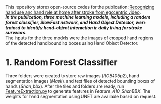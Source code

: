This repository stores open-source codes for the publication: [Recognizing hand use and hand role at home after stroke from egocentric video](https://journals.plos.org/digitalhealth/article?id=10.1371/journal.pdig.0000361).  
***In the publication, three machine learning models, including a random forest classifier, SlowFast network, and Hand Object Detector, were trained to identify hand-object interaction in daily living for stroke survivors.***  
The inputs for the three models were the images of cropped hand regions of the detected hand bounding boxes using [Hand Object Detector](https://github.com/ddshan/hand_object_detector). 

# 1. Random Forest Classifier

Three folders were created to store raw images (_RGB405p2_), hand segmentation images (_Mask_), and text files of detected bounding boxes of hands (_Shan_bbx_).
After the files and folders are ready, run [FeatureExtraction.py](https://github.com/mft2023/main/blob/Rondom-Forest-Classifier/FeatureExtraction.py) to generate features in _Feature_N10_ShanBBX_.
The weights for hand segmentation using UNET are available based on request.
